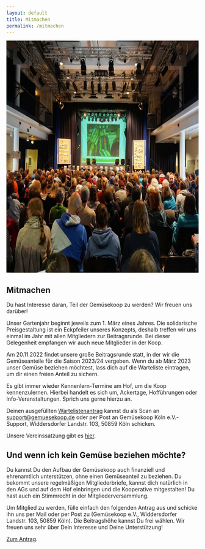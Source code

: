 ```yaml
---
layout: default
title: Mitmachen
permalink: /mitmachen
---
```

<img alt="Menschen sitzen im Saal" width="740" height="606" src="/assets/images/mitmachen/bieterrunde.jpg"/>

## Mitmachen
Du hast Interesse daran, Teil der Gemüsekoop zu werden? Wir freuen uns darüber!

Unser Gartenjahr beginnt jeweils zum 1. März eines Jahres. Die solidarische Preisgestaltung ist ein Eckpfeiler unseres Konzepts, deshalb treffen wir uns einmal im Jahr mit allen Mitgliedern zur Beitragsrunde. Bei dieser Gelegenheit empfangen wir auch neue Mitglieder in der Koop.

Am 20.11.2022 findet unsere große Beitragsrunde statt, in der wir die Gemüseanteile für die Saison 2023/24 vergeben. Wenn du ab März 2023 unser Gemüse beziehen möchtest, lass dich auf die Warteliste eintragen, um dir einen freien Anteil zu sichern. 

Es gibt immer wieder Kennenlern-Termine am Hof, um die Koop kennenzulernen. Hierbei handelt es sich um, Ackertage, Hofführungen oder Info-Veranstaltungen. Sprich uns gerne hierzu an.

Deinen ausgefüllten [Wartelistenantrag](/assets/files/Wartelistenantrag2024.pdf) kannst du als Scan an support@gemuesekoop.de oder per Post an Gemüsekoop Köln e.V.- Support, Widdersdorfer Landstr. 103, 50859 Köln schicken.

Unsere Vereinssatzung gibt es [hier](/assets/files/satzung.pdf).

## Und wenn ich kein Gemüse beziehen möchte?
Du kannst Du den Aufbau der Gemüsekoop auch finanziell und ehrenamtlich unterstützen, ohne einen Gemüseanteil zu beziehen. Du bekommt unsere regelmäßigen Mitgliederbriefe, kannst dich natürlich in den AGs und auf dem Hof einbringen und die Kooperative mitgestalten! Du hast auch ein Stimmrecht in der Mitgliederversammlung.

Um Mitglied zu werden, fülle einfach den folgenden Antrag aus und schicke ihn uns per Mail oder per Post zu (Gemüsekoop e.V., Widdersdorfer Landstr. 103, 50859 Köln). Die Beitragshöhe kannst Du frei wählen. Wir freuen uns sehr über Dein Interesse und Deine Unterstützung!

[Zum Antrag](/assets/files/AntragMitgliedschaftGemuesekoop.pdf).
